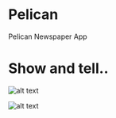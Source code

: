 # Pelican
Pelican Newspaper App

# Show and tell..
![alt text](https://imgur.com/nIGlfL9)

![alt text](https://imgur.com/cgYTKOw)
